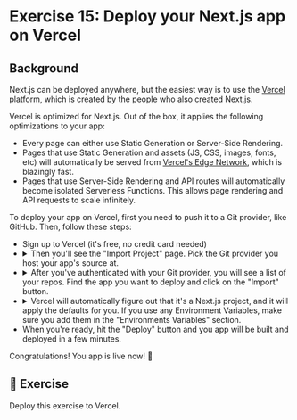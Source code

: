 # Exercise 15: Deploy your Next.js app on Vercel

## Background

Next.js can be deployed anywhere, but the easiest way is to use the [Vercel](https://vercel.com) platform, which is created by the people who also created Next.js.

Vercel is optimized for Next.js. Out of the box, it applies the following optimizations to your app:
- Every page can either use Static Generation or Server-Side Rendering.
- Pages that use Static Generation and assets (JS, CSS, images, fonts, etc) will automatically be served from [Vercel's Edge Network](https://vercel.com/docs/edge-network/overview), which is blazingly fast.
- Pages that use Server-Side Rendering and API routes will automatically become isolated Serverless Functions. This allows page rendering and API requests to scale infinitely.

To deploy your app on Vercel, first you need to push it to a Git provider, like GitHub. Then, follow these steps:
<ul>
  <li>
    Sign up to Vercel (it's free, no credit card needed)
  </li>
  <li>
  <details>
  <summary>
    Then you'll see the "Import Project" page. Pick the Git provider you host your app's source at.
  </summary>

  ![Import Project](./readme-assets/import-repository.png)
  </details>
  </li>
  <li>
  <details>
  <summary>After you've authenticated with your Git provider, you will see a list of your repos. Find the app you want to deploy and click on the "Import" button.</summary>

  ![Import Repository](./readme-assets/repository-import.png)
  </details>
  </li>
  <li>
  <details>
  <summary>
    Vercel will automatically figure out that it's a Next.js project, and it will apply the defaults for you. If you use any Environment Variables, make sure you add them in the "Environments Variables" section.
  </summary>

  ![Configure Project](./readme-assets/configure-project.png)
  </details>
  </li>

  <li>
    When you're ready, hit the "Deploy" button and you app will be built and deployed in a few minutes.
  </li>
</ul>

Congratulations! You app is live now! 🎉

## 🚀 Exercise

Deploy this exercise to Vercel.